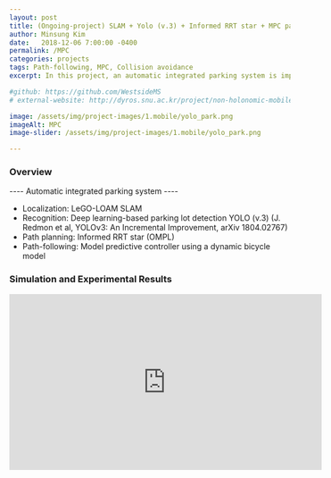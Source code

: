 ```yaml
---
layout: post
title: (Ongoing-project) SLAM + Yolo (v.3) + Informed RRT star + MPC path-following 
author: Minsung Kim
date:   2018-12-06 7:00:00 -0400
permalink: /MPC
categories: projects
tags: Path-following, MPC, Collision avoidance
excerpt: In this project, an automatic integrated parking system is implemented to address the limitations of modules.

#github: https://github.com/WestsideMS
# external-website: http://dyros.snu.ac.kr/project/non-holonomic-mobile-manipulator/

image: /assets/img/project-images/1.mobile/yolo_park.png
imageAlt: MPC
image-slider: /assets/img/project-images/1.mobile/yolo_park.png

---
```

### Overview
---- Automatic integrated parking system ---- 

- Localization: LeGO-LOAM SLAM 
- Recognition: Deep learning-based parking lot detection YOLO (v.3) (J. Redmon et al, YOLOv3: An Incremental Improvement, arXiv 1804.02767)
- Path planning: Informed RRT star (OMPL​)
- Path-following: Model predictive controller using a dynamic bicycle model

<!-- ### Experimental Equipments
The system consists of two robots. The mobile base is [**Clearpath Husky**](https://www.clearpathrobotics.com/husky-unmanned-ground-vehicle-robot/) and the manipulator is [**Franka Emika Panda**](https://www.franka.de/panda/).

It has a powerful computation unit to solve complicated whole-body dynamics and plan motions in high dimensional state space. The specification is described below.
+ CPU: Intel i7-7700K
+ RAM: 16 GB
+ Storage (SSD): 500 GB
+ OS: Ubuntu 16.04 (with preempt_rt kernel)

### Algorithms
<div class="row projects-display">
    <div class="six columns">
        <div class="images">
            <img alt="JUCE" src="{{ site.url }}/assets/img/project-images/1.mobile/nonholo.png">
        </div>
     </div>
    <div class="six columns">
        <div class="images">
            <img alt="JUCE" src="{{ site.url }}/assets/img/project-images/1.mobile/overview.png">
        </div>
    </div>
</div>
<!-- + Controller
	- Wholebody controller based on the HQP controller.
	- Task transition algorithm for the HQP frameworks (with Joint limit, singularity, and obstacle avoidance algorithm) 
	- Momentum based observer

+ Planner
	- Basic BiRRT(-connect) algorithm
	- VKC based dual-arm manipulation algorithm  -->

### Simulation and Experimental Results
<div class="row projects-display">
    <div class="seven columns images">
        <div class="video-container">
            <iframe width="560" height="315" src="https://www.youtube.com/embed/lnz1ppNMHq0" frameborder="0" allowfullscreen></iframe>
        </div>
    </div> 
</div>

